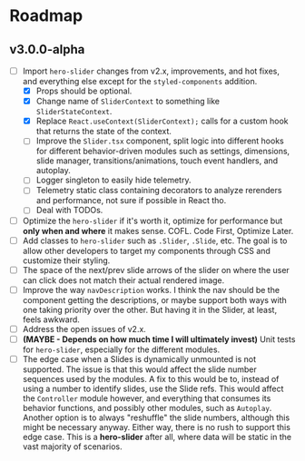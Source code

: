 # Roadmap

## v3.0.0-alpha

- [ ] Import `hero-slider` changes from v2.x, improvements, and hot fixes, and everything else except for the `styled-components` addition.
  - [x] Props should be optional.
  - [x] Change name of `SliderContext` to something like `SliderStateContext`.
  - [x] Replace `React.useContext(SliderContext);` calls for a custom hook that returns the state of the context.
  - [ ] Improve the `Slider.tsx` component, split logic into different hooks for different behavior-driven modules such as settings, dimensions, slide manager, transitions/animations, touch event handlers, and autoplay.
  - [ ] Logger singleton to easily hide telemetry.
  - [ ] Telemetry static class containing decorators to analyze rerenders and performance, not sure if possible in React tho.
  - [ ] Deal with TODOs.
- [ ] Optimize the `hero-slider` if it's worth it, optimize for performance but **only when and where** it makes sense. COFL. Code First, Optimize Later.
- [ ] Add classes to `hero-slider` such as `.Slider`, `.Slide`, etc. The goal is to allow other developers to target my components through CSS and customize their styling.
- [ ] The space of the next/prev slide arrows of the slider on where the user can click does not match their actual rendered image.
- [ ] Improve the way `navDescription` works. I think the nav should be the component getting the descriptions, or maybe support both ways with one taking priority over the other. But having it in the Slider, at least, feels awkward.
- [ ] Address the open issues of v2.x.
- [ ] **(MAYBE - Depends on how much time I will ultimately invest)** Unit tests for `hero-slider`, especially for the different modules.
- [ ] The edge case when a Slides is dynamically unmounted is not supported. The issue is that this would affect the slide number sequences used by the modules. A fix to this would be to, instead of using a number to identify slides, use the Slide refs. This would affect the `Controller` module however, and everything that consumes its behavior functions, and possibly other modules, such as `Autoplay`. Another option is to always "reshuffle" the slide numbers, although this might be necessary anyway. Either way, there is no rush to support this edge case. This is a **hero-slider** after all, where data will be static in the vast majority of scenarios.
